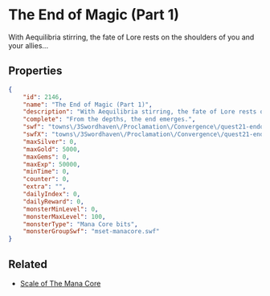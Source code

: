 # The End of Magic (Part 1)

With Aequilibria stirring, the fate of Lore rests on the shoulders of you and your allies...

## Properties

```json
{
    "id": 2146,
    "name": "The End of Magic (Part 1)",
    "description": "With Aequilibria stirring, the fate of Lore rests on the shoulders of you and your allies...",
    "complete": "From the depths, the end emerges.",
    "swf": "towns\/3Swordhaven\/Proclamation\/Convergence\/quest21-endofmagic1.swf",
    "swfX": "towns\/3Swordhaven\/Proclamation\/Convergence\/quest21-endofmagic1-x.swf",
    "maxSilver": 0,
    "maxGold": 5000,
    "maxGems": 0,
    "maxExp": 50000,
    "minTime": 0,
    "counter": 0,
    "extra": "",
    "dailyIndex": 0,
    "dailyReward": 0,
    "monsterMinLevel": 0,
    "monsterMaxLevel": 100,
    "monsterType": "Mana Core bits",
    "monsterGroupSwf": "mset-manacore.swf"
}
```

## Related

- [Scale of The Mana Core](../items/21978-scale-of-the-mana-core.md)

